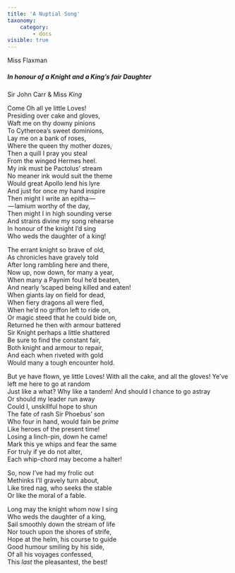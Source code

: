 ```yaml
---
title: 'A Nuptial Song'
taxonomy:
    category:
        - docs
visible: true
---
```


<div class="author">Miss Flaxman</div>

##### In honour of a Knight and a King’s fair Daughter

<span class="pencil">Sir John Carr &amp; Miss *King*</span>

Come Oh all ye little Loves!  
Presiding over cake and gloves,  
Waft me on thy downy pinions  
To Cytheroea’s sweet dominions,  
Lay me on a bank of roses,  
Where the queen thy mother dozes,  
Then a quill I pray you steal  
From the winged Hermes heel.  
My ink must be Pactolus’ stream  
No meaner ink would suit the theme  
Would great Apollo lend his lyre  
And just for once my hand inspire  
Then might I write an epitha —   
 — lamium worthy of the day,  
Then might I in high sounding verse  
And strains divine my song rehearse  
In honour of the knight I’d sing  
Who weds the daughter of a king!

The errant knight so brave of old,  
As chronicles have gravely told  
After long rambling here and there,  
Now up, now down, for many a year,  
When many a Paynim foul he’d beaten,  
And nearly ’scaped being killed and eaten!  
When giants lay on field for dead,  
When fiery dragons all were fled,  
When he’d no griffon left to ride on,  
Or magic steed that he could bide on,  
Returned he then with armour battered  
Sir Knight perhaps a little shattered  
Be sure to find the constant fair,  
Both knight and armour to repair,  
And each when riveted with gold  
Would many a tough encounter hold.

But ye have flown, ye little Loves!
With all the cake, and all the gloves!
Ye’ve left me here to go at random  
Just like a what? Why like a tandem!
And should I chance to go astray  
Or should my leader run away  
Could I, unskillful hope to shun  
The fate of rash Sir Phoebus’ son  
Who four in hand, would fain be *prime*  
Like heroes of the present time!  
Losing a linch-pin, down he came!  
Mark this ye whips and fear the same  
For truly if ye do not alter,  
Each whip-chord may become a halter!

So, now I’ve had my frolic out  
Methinks I’ll gravely turn about,  
Like tired nag, who seeks the stable  
Or like the moral of a fable.

Long may the knight whom now I sing  
Who weds the daughter of a king,  
Sail smoothly down the stream of life  
Nor touch upon the shores of strife,  
Hope at the helm, his course to guide  
Good humour smiling by his side,  
Of all his voyages confessed,  
This *last* the pleasantest, the best!